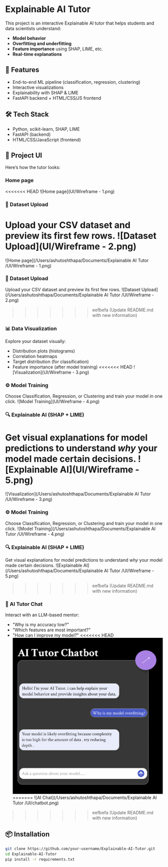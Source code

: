 # Explainable AI Tutor

This project is an interactive Explainable AI tutor that helps students and data scientists understand:
- **Model behavior**
- **Overfitting and underfitting**
- **Feature importance** using SHAP, LIME, etc.
- **Real-time explanations**

## 🚀 Features
- End-to-end ML pipeline (classification, regression, clustering)
- Interactive visualizations
- Explainability with SHAP & LIME
- FastAPI backend + HTML/CSS/JS frontend

## 🛠️ Tech Stack
- Python, scikit-learn, SHAP, LIME
- FastAPI (backend)
- HTML/CSS/JavaScript (frontend)

## 🎨 Project UI

Here’s how the tutor looks:

### Home page
<<<<<<< HEAD
![Home page](UI/Wireframe - 1.png)

### 📂 Dataset Upload
Upload your CSV dataset and preview its first few rows.
![Dataset Upload](UI/Wireframe - 2.png)
=======
![Home page](/Users/ashutoshthapa/Documents/Explainable AI Tutor /UI/Wireframe - 1.png)

### 📂 Dataset Upload
Upload your CSV dataset and preview its first few rows.
![Dataset Upload](/Users/ashutoshthapa/Documents/Explainable AI Tutor /UI/Wireframe - 2.png)
>>>>>>> eefbefa (Update README.md with new information)

### 📊 Data Visualization
Explore your dataset visually:
- Distribution plots (histograms)
- Correlation heatmaps
- Target distribution (for classification)
- Feature importance (after model training)
<<<<<<< HEAD
![Visualization](UI/Wireframe - 3.png)

### ⚙️ Model Training
Choose Classification, Regression, or Clustering and train your model in one click. 
![Model Training](UI/Wireframe - 4.png)

### 🔍 Explainable AI (SHAP + LIME)
Get visual explanations for model predictions to understand *why* your model made certain decisions.
![Explainable AI](UI/Wireframe - 5.png)
=======
![Visualization](/Users/ashutoshthapa/Documents/Explainable AI Tutor /UI/Wireframe - 3.png)

### ⚙️ Model Training
Choose Classification, Regression, or Clustering and train your model in one click. 
![Model Training](/Users/ashutoshthapa/Documents/Explainable AI Tutor /UI/Wireframe - 4.png)

### 🔍 Explainable AI (SHAP + LIME)
Get visual explanations for model predictions to understand *why* your model made certain decisions.
![Explainable AI](/Users/ashutoshthapa/Documents/Explainable AI Tutor /UI/Wireframe - 5.png)
>>>>>>> eefbefa (Update README.md with new information)

### 💬 AI Tutor Chat
Interact with an LLM-based mentor:
- "Why is my accuracy low?"
- "Which features are most important?"
- "How can I improve my model?"
<<<<<<< HEAD
![AI Chat](UI/chatbot.png)
=======
![AI Chat](/Users/ashutoshthapa/Documents/Explainable AI Tutor /UI/chatbot.png)
>>>>>>> eefbefa (Update README.md with new information)


## 📦 Installation
```bash
git clone https://github.com/your-username/Explainable-AI-Tutor.git
cd Explainable-AI-Tutor
pip install -r requirements.txt
